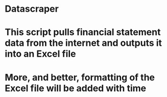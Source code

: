 # Datascraper

# This script pulls financial statement data from the internet and outputs it into an Excel file

# More, and better, formatting of the Excel file will be added with time
